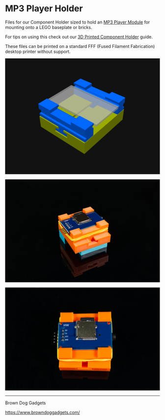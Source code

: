 # MP3 Player Holder

Files for our Component Holder sized to hold an [MP3 Player Module](https://amzn.to/40B0hMd) for mounting onto a LEGO baseplate or bricks.

For tips on using this check out our [3D Printed Component Holder](https://learn.browndoggadgets.com/Guide/3D+Printed+Component+Holder/578) guide.

These files can be printed on a standard FFF (Fused Filament Fabrication) desktop printer without support.

![](Images/Component-Holder-5x5.5.png)

![](Images/Component-Holder-5x5.5-5468.jpg)

![](Images/Component-Holder-5x5.5-5474.jpg)

---

Brown Dog Gadgets

https://www.browndoggadgets.com/
